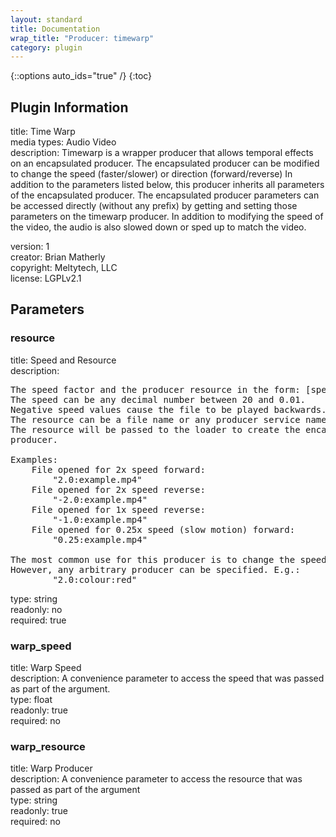 ```yaml
---
layout: standard
title: Documentation
wrap_title: "Producer: timewarp"
category: plugin
---
```

{::options auto_ids="true" /}
{:toc}

## Plugin Information

title: Time Warp  
media types:
Audio  Video  
description: Timewarp is a wrapper producer that allows temporal effects on an encapsulated producer. The encapsulated producer can be modified to change the speed (faster/slower) or direction (forward/reverse)
In addition to the parameters listed below, this producer inherits all parameters of the encapsulated producer. The encapsulated producer parameters can be accessed directly (without any prefix) by getting and setting those parameters on the timewarp producer.
In addition to modifying the speed of the video, the audio is also slowed down or sped up to match the video.
  
version: 1  
creator: Brian Matherly  
copyright: Meltytech, LLC  
license: LGPLv2.1  

## Parameters

### resource

title: Speed and Resource    
description:
<pre>
The speed factor and the producer resource in the form: [speed:resource]
The speed can be any decimal number between 20 and 0.01.
Negative speed values cause the file to be played backwards.
The resource can be a file name or any producer service name.
The resource will be passed to the loader to create the encapsulated
producer.

Examples:
    File opened for 2x speed forward:
        "2.0:example.mp4"
    File opened for 2x speed reverse:
        "-2.0:example.mp4"
    File opened for 1x speed reverse:
        "-1.0:example.mp4"
    File opened for 0.25x speed (slow motion) forward:
        "0.25:example.mp4"

The most common use for this producer is to change the speed of a file.
However, any arbitrary producer can be specified. E.g.:
        "2.0:colour:red"
</pre>
type: string  
readonly: no  
required: true  

### warp_speed

title: Warp Speed    
description:
A convenience parameter to access the speed that was passed as part of the argument.  
type: float  
readonly: true  
required: no  

### warp_resource

title: Warp Producer    
description:
A convenience parameter to access the resource that was passed as part of the argument  
type: string  
readonly: true  
required: no  

